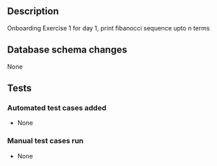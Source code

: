 ## Description

Onboarding Exercise 1 for day 1, print fibanocci sequence upto n terms

## Database schema changes

None

## Tests

### Automated test cases added

- None

### Manual test cases run

- None
